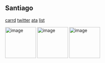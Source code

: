 ## Santiago

[carrd](https://santimental.carrd.co/)
[twitter](https://x.com/santimental54?s=21)
[ata](https://santi.atabook.org/)
[list](https://listography.com/velasco)

 <img width="100" height="100" alt="image" src="https://github.com/user-attachments/assets/54443641-d8e2-4d5f-b1b1-5e67a9de2886" />
<img width="100" height="100" alt="image" src="https://github.com/user-attachments/assets/b9cabc8a-21b7-4144-9b79-c5c133f9ac8d"/>
<img width="100" height="100" alt="image" src="https://github.com/user-attachments/assets/cb0982b3-a8c0-4890-b45b-fa08aa0201ee"/>
</p>
